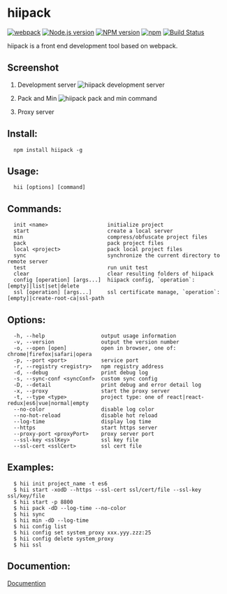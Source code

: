 # hiipack

[![webpack](https://img.shields.io/badge/hiipack-%20based%20on%20webpack%20-green.svg?style=flat)](https://webpack.github.io/)
[![Node.js version](https://img.shields.io/badge/node-%3E%3D0.12.7-orange.svg)](https://nodejs.org/)
[![NPM version](https://img.shields.io/npm/v/hiipack.svg?style=flat)](https://www.npmjs.org/package/hiipack)
[![npm](https://img.shields.io/npm/dm/hiipack.svg)](https://www.npmjs.com/package/hiipack)
[![Build Status](https://travis-ci.org/zdying/hiipack.svg?branch=master)](https://travis-ci.org/zdying/hiipack)

hiipack is a front end development tool based on webpack.

## Screenshot
    
1. Development server
![hiipack development server](http://i.imgur.com/0cMSrm0.gif)

2. Pack and Min
![hiipack pack and min command](http://i.imgur.com/ilvd35M.gif)

3. Proxy server

## Install:
  
      npm install hiipack -g

## Usage: 
    
      hii [options] [command]
  
  
## Commands:
  
      init <name>                   initialize project
      start                         create a local server
      min                           compress/obfuscate project files
      pack                          pack project files
      local <project>               pack local project files
      sync                          synchronize the current directory to remote server
      test                          run unit test
      clear                         clear resulting folders of hiipack
      config [operation] [args...]  hiipack config, `operation`: [empty]|list|set|delete
      ssl [operation] [args...]     ssl certificate manage, `operation`: [empty]|create-root-ca|ssl-path
  
## Options:
  
      -h, --help                  output usage information
      -v, --version               output the version number
      -o, --open [open]           open in browser, one of: chrome|firefox|safari|opera
      -p, --port <port>           service port
      -r, --registry <registry>   npm registry address
      -d, --debug                 print debug log
      -s, --sync-conf <syncConf>  custom sync config
      -D, --detail                print debug and error detail log
      -x, --proxy                 start the proxy server
      -t, --type <type>           project type: one of react|react-redux|es6|vue|normal|empty
      --no-color                  disable log color
      --no-hot-reload             disable hot reload
      --log-time                  display log time
      --https                     start https server
      --proxy-port <proxyPort>    proxy server port
      --ssl-key <sslKey>          ssl key file
      --ssl-cert <sslCert>        ssl cert file
  
  
## Examples:

      $ hii init project_name -t es6
      $ hii start -xodD --https --ssl-cert ssl/cert/file --ssl-key ssl/key/file
      $ hii start -p 8800
      $ hii pack -dD --log-time --no-color
      $ hii sync
      $ hii min -dD --log-time
      $ hii config list
      $ hii config set system_proxy xxx.yyy.zzz:25
      $ hii config delete system_proxy
      $ hii ssl

## Documention:

  [Documention](https://zdying.gitbooks.io/hiipack_doc/content/)